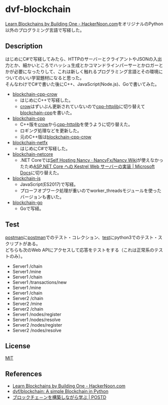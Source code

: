 # dvf-blockchain

[Learn Blockchains by Building One \- HackerNoon\.com](https://hackernoon.com/learn-blockchains-by-building-one-117428612f46)をオリジナルのPython以外のプログラミング言語で写経した。

## Description

はじめにC#で写経してみたら、HTTPのサーバーとクライアントやJSONの入出力とか、細かいところでハッシュ生成とかコマンドラインパーサーとかロガーとかが必要になったりして、これは新しく触れるプログラミング言語とその環境についてのいい学習題材になると思った。  
そんなわけでC#で書いた後にC++、JavaScript(Node.js)、Goで書いてみた。

- [blockchain-cpp-crow](https://github.com/teheperor/dvf-blockchain/tree/master/blockchain-cpp-crow)
  - はじめにC++で写経した。
  - [crow](https://github.com/ipkn/crow)はずいぶん更新されていないので[cpp\-httplib](https://github.com/yhirose/cpp-httplib)に切り替えて[blockchain-cpp](https://github.com/teheperor/dvf-blockchain/tree/master/blockchain-cpp)を書いた。
- [blockchain-cpp](https://github.com/teheperor/dvf-blockchain/tree/master/blockchain-cpp)
  - C++版を[crow](https://github.com/ipkn/crow)から[cpp\-httplib](https://github.com/yhirose/cpp-httplib)を使うように切り替えた。
  - ロギング処理などを更新した。
  - 元のC++版は[blockchain\-cpp\-crow](https://github.com/teheperor/dvf-blockchain/tree/master/blockchain-cpp-crow)
- [blockchain-netfx](https://github.com/teheperor/dvf-blockchain/tree/master/blockchain-netfx)
  - はじめにC#で写経した。
- [blockchain-netcore](https://github.com/teheperor/dvf-blockchain/tree/master/blockchain-netcore)
  - .NET Coreでは[Self Hosting Nancy · NancyFx/Nancy Wiki](https://github.com/NancyFx/Nancy/wiki/Self-Hosting-Nancy)が使えなかったため[ASP\.NET Core への Kestrel Web サーバーの実装 \| Microsoft Docs](https://docs.microsoft.com/ja-jp/aspnet/core/fundamentals/servers/kestrel?view=aspnetcore-2.2)に切り替えた。
- [blockchain-js](https://github.com/teheperor/dvf-blockchain/tree/master/blockchain-js)
  - JavaScript(ES2017)で写経。
  - プローフオブワーク処理が重いのでworker_threadsモジュールを使ったバージョンも書いた。
- [blockchain-go](https://github.com/teheperor/dvf-blockchain/tree/master/blockchain-go)
  - Goで写経。

## Test

[postman](https://github.com/teheperor/dvf-blockchain/tree/master/postman)に[postman](https://www.getpostman.com/products)でのテスト・コレクション、[test](https://github.com/teheperor/dvf-blockchain/tree/master/test)にpython3でのテスト・スクリプトがある。  
どちらも次のWeb APIにアクセスして応答をテストをする（これは正常系のテストのみ）。
- Server1 /chain
- Server1 /mine
- Server1 /chain
- Server1 /transactions/new
- Server1 /mine
- Server1 /chain
- Server2 /chain
- Server2 /mine
- Server2 /chain
- Server1 /nodes/register
- Server1 /nodes/resolve
- Server2 /nodes/register
- Server2 /nodes/resolve

## License

[MIT](https://github.com/tcnksm/tool/blob/master/LICENCE)

## References
- [Learn Blockchains by Building One \- HackerNoon\.com](https://hackernoon.com/learn-blockchains-by-building-one-117428612f46)
- [dvf/blockchain: A simple Blockchain in Python](https://github.com/dvf/blockchain)
- [ブロックチェ－ンを構築しながら学ぶ \| POSTD](https://postd.cc/learn-blockchains-by-building-one/)
